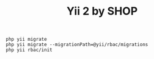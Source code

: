 <p align="center">
    <h1 align="center">Yii 2 by SHOP</h1>
    <br>
</p>

```
php yii migrate
php yii migrate --migrationPath=@yii/rbac/migrations
php yii rbac/init

```
